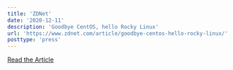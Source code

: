 ```yaml
---
title: 'ZDNet'
date: '2020-12-11'
description: 'Goodbye CentOS, hello Rocky Linux'
url: 'https://www.zdnet.com/article/goodbye-centos-hello-rocky-linux/'
posttype: 'press'
---
```

[Read the Article](https://www.zdnet.com/article/goodbye-centos-hello-rocky-linux/)